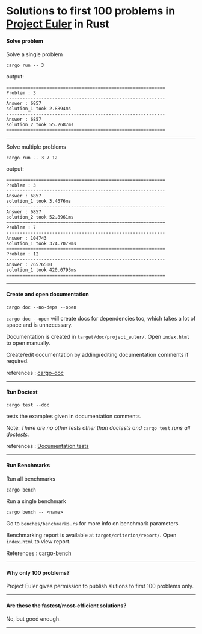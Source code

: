 # Solutions to first 100 problems in [Project Euler](https://projecteuler.net/archives) in Rust

#### Solve problem

Solve a single problem

```
cargo run -- 3
```

output:

```
===========================================================
Problem : 3
-----------------------------------------------------------
Answer : 6857
solution_1 took 2.8894ms
-----------------------------------------------------------
Answer : 6857
solution_2 took 55.2687ms
===========================================================
```

---

Solve multiple problems

```
cargo run -- 3 7 12
```

output:

```
===========================================================
Problem : 3
-----------------------------------------------------------
Answer : 6857
solution_1 took 3.4676ms
-----------------------------------------------------------
Answer : 6857
solution_2 took 52.8961ms
===========================================================
Problem : 7
-----------------------------------------------------------
Answer : 104743
solution_1 took 374.7079ms
===========================================================
Problem : 12
-----------------------------------------------------------
Answer : 76576500
solution_1 took 420.0793ms
===========================================================
```

---

#### Create and open documentation

```
cargo doc --no-deps --open
```

`cargo doc --open` will create docs for dependencies too, which takes a lot of space and is unnecessary.

Documentation is created in `target/doc/project_euler/`. Open `index.html` to open manually.

Create/edit documentation by adding/editing documentation comments if required.

references : [cargo-doc](https://doc.rust-lang.org/cargo/commands/cargo-doc.html)

---

#### Run Doctest

```
cargo test --doc
```

tests the examples given in documentation comments.

Note: _There are no other tests other than doctests and_ `cargo test` _runs all doctests._

references : [Documentation tests](https://doc.rust-lang.org/rustdoc/write-documentation/documentation-tests.html)

---

#### Run Benchmarks

Run all benchmarks

```
cargo bench
```

Run a single benchmark
```
cargo bench -- <name>
```

Go to `benches/benchmarks.rs` for more info on benchmark parameters.

Benchmarking report is available at `target/criterion/report/`. Open `index.html` to view report.

References : [cargo-bench](https://doc.rust-lang.org/cargo/commands/cargo-bench.html)

---

#### Why only 100 problems?

Project Euler gives permission to publish slutions to first 100 problems only.

---

#### Are these the fastest/most-efficient solutions?

No, but good enough.

---
